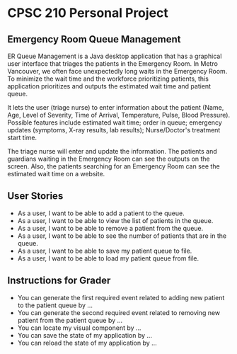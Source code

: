 # CPSC 210 Personal Project

## Emergency Room Queue Management 

ER Queue Management is a Java desktop application that has a graphical user interface
that triages the patients in the Emergency Room. In Metro Vancouver, we often face unexpectedly long waits in the Emergency Room.
To minimize the wait time and the workforce prioritizing patients, this application prioritizes and outputs the estimated wait time and patient queue.

It lets the user (triage nurse) to enter information about the patient (Name, Age, Level of Severity, Time of Arrival, Temperature, Pulse, Blood Pressure).
Possible features include estimated wait time; order in queue; emergency updates (symptoms, X-ray results, lab results); Nurse/Doctor's treatment start time.

The triage nurse will enter and update the information.
The patients and guardians waiting in the Emergency Room can see the outputs on the screen.
Also, the patients searching for an Emergency Room can see the estimated wait time on a website.

## User Stories
- As a user, I want to be able to add a patient to the queue.
- As a user, I want to be able to view the list of patients in the queue.
- As a user, I want to be able to remove a patient from the queue.
- As a user, I want to be able to see the number of patients that are in the queue.
- As a user, I want to be able to save my patient queue to file.
- As a user, I want to be able to load my patient queue from file.

## Instructions for Grader
- You can generate the first required event related to adding new patient to the patient queue by ...
- You can generate the second required event related to removing new patient from the patient queue by ...
- You can locate my visual component by ...
- You can save the state of my application by ...
- You can reload the state of my application by ...
